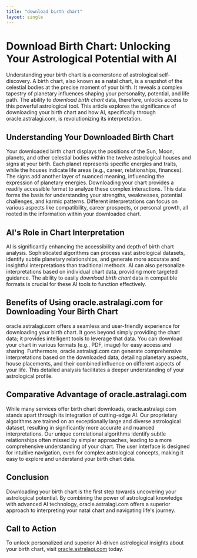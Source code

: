```yaml
---
title: "download birth chart"
layout: single
---
```


# Download Birth Chart: Unlocking Your Astrological Potential with AI

Understanding your birth chart is a cornerstone of astrological self-discovery.  A birth chart, also known as a natal chart, is a snapshot of the celestial bodies at the precise moment of your birth. It reveals a complex tapestry of planetary influences shaping your personality, potential, and life path.  The ability to *download birth chart* data, therefore, unlocks access to this powerful astrological tool.  This article explores the significance of downloading your birth chart and how AI, specifically through oracle.astralagi.com, is revolutionizing its interpretation.

## Understanding Your Downloaded Birth Chart

Your downloaded birth chart displays the positions of the Sun, Moon, planets, and other celestial bodies within the twelve astrological houses and signs at your birth.  Each planet represents specific energies and traits, while the houses indicate life areas (e.g., career, relationships, finances). The signs add another layer of nuanced meaning, influencing the expression of planetary energies. Downloading your chart provides a readily accessible format to analyze these complex interactions. This data forms the basis for understanding your strengths, weaknesses, potential challenges, and karmic patterns.  Different interpretations can focus on various aspects like compatibility, career prospects, or personal growth, all rooted in the information within your downloaded chart.

## AI's Role in Chart Interpretation

AI is significantly enhancing the accessibility and depth of birth chart analysis.  Sophisticated algorithms can process vast astrological datasets, identify subtle planetary relationships, and generate more accurate and insightful interpretations than traditional methods.  AI can also personalize interpretations based on individual chart data, providing more targeted guidance. The ability to easily *download birth chart* data in compatible formats is crucial for these AI tools to function effectively.

## Benefits of Using oracle.astralagi.com for Downloading Your Birth Chart

oracle.astralagi.com offers a seamless and user-friendly experience for downloading your birth chart.  It goes beyond simply providing the chart data; it provides intelligent tools to leverage that data.  You can download your chart in various formats (e.g., PDF, image) for easy access and sharing.  Furthermore, oracle.astralagi.com can generate comprehensive interpretations based on the downloaded data, detailing planetary aspects, house placements, and their combined influence on different aspects of your life. This detailed analysis facilitates a deeper understanding of your astrological profile.

## Comparative Advantage of oracle.astralagi.com

While many services offer birth chart downloads, oracle.astralagi.com stands apart through its integration of cutting-edge AI.  Our proprietary algorithms are trained on an exceptionally large and diverse astrological dataset, resulting in significantly more accurate and nuanced interpretations.  Our unique correlational algorithms identify subtle relationships often missed by simpler approaches, leading to a more comprehensive understanding of your chart. The user interface is designed for intuitive navigation, even for complex astrological concepts, making it easy to explore and understand your birth chart data.


## Conclusion

Downloading your birth chart is the first step towards uncovering your astrological potential.  By combining the power of astrological knowledge with advanced AI technology, oracle.astralagi.com offers a superior approach to interpreting your natal chart and navigating life's journey.


## Call to Action

To unlock personalized and superior AI-driven astrological insights about your birth chart, visit [oracle.astralagi.com](https://oracle.astralagi.com) today.